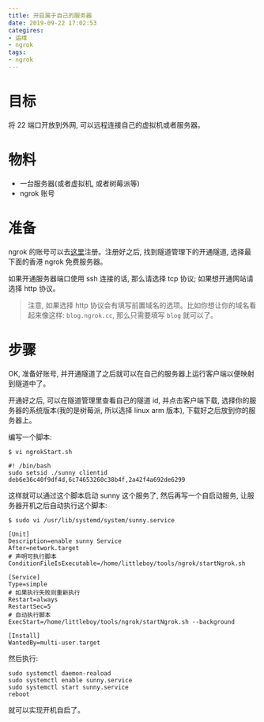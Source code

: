 ```yaml
---
title: 开启属于自己的服务器
date: 2019-09-22 17:02:53
categires:
- 运维
- ngrok
tags:
- ngrok
---
```


# 目标

将 22 端口开放到外网, 可以远程连接自己的虚拟机或者服务器。

# 物料

* 一台服务器(或者虚拟机, 或者树莓派等)
* ngrok 账号

# 准备

ngrok 的账号可以去[这里](https://www.ngrok.cc/login/register)注册。注册好之后, 找到隧道管理下的开通隧道, 选择最下面的香港 ngrok 免费服务器。

如果开通服务器端口使用 ssh 连接的话, 那么请选择 tcp 协议; 如果想开通网站请选择 http 协议。

> 注意, 如果选择 http 协议会有填写前置域名的选项。比如你想让你的域名看起来像这样: `blog.ngrok.cc`, 那么只需要填写 `blog` 就可以了。

<!--more-->

# 步骤

OK, 准备好账号, 并开通隧道了之后就可以在自己的服务器上运行客户端以便映射到隧道中了。

开通好之后, 可以在隧道管理里查看自己的隧道 id, 并点击客户端下载, 选择你的服务器的系统版本(我的是树莓派, 所以选择 linux arm 版本), 下载好之后放到你的服务器上。

编写一个脚本:

```shell
$ vi ngrokStart.sh

#! /bin/bash
sudo setsid ./sunny clientid deb6e36c40f9df4d,6c74653260c38b4f,2a42f4a692de6299
```

这样就可以通过这个脚本启动 sunny 这个服务了, 然后再写一个自启动服务, 让服务器开机之后自动执行这个脚本:

```shell
$ sudo vi /usr/lib/systemd/system/sunny.service

[Unit]
Description=enable sunny Service
After=network.target
# 声明可执行脚本
ConditionFileIsExecutable=/home/littleboy/tools/ngrok/startNgrok.sh

[Service]
Type=simple
# 如果执行失败则重新执行
Restart=always
RestartSec=5
# 自动执行脚本
ExecStart=/home/littleboy/tools/ngrok/startNgrok.sh --background

[Install]
WantedBy=multi-user.target
```

然后执行:

```shell
sudo systemctl daemon-reaload
sudo systemctl enable sunny.service
sudo systemctl start sunny.service
reboot
```

就可以实现开机自启了。
